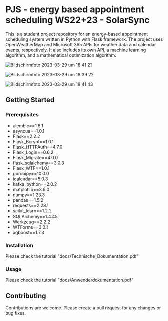 # PJS - energy based appointment scheduling WS22+23 - SolarSync
This is a student project repository for an energy-based appointment scheduling system written in Python with Flask framework. The project uses OpenWeatherMap and Microsoft 365 APIs for weather data and calendar events, respectively. It also includes its own API, a machine learning algorithm, and a mathematical optimization algorithm.

![Bildschirmfoto 2023-03-29 um 18 41 21](https://user-images.githubusercontent.com/34941912/228608883-a4c7046a-6495-429a-a2b5-65416a39f5d5.png)

![Bildschirmfoto 2023-03-29 um 18 39 22](https://user-images.githubusercontent.com/34941912/228608406-bcb6b7c1-861c-42cd-ac86-ae0e2e7f04cf.png)

![Bildschirmfoto 2023-03-29 um 18 41 43](https://user-images.githubusercontent.com/34941912/228608970-b500b429-ae2d-4d5a-a2db-2bd115d177f6.png)

## Getting Started
### Prerequisites
- alembic==1.8.1
- asyncua==1.0.1
- Flask==2.2.2
- Flask_Bcrypt==1.0.1
- Flask_HTTPAuth==4.7.0
- Flask_Login==0.6.2
- Flask_Migrate==4.0.0
- flask_sqlalchemy==3.0.3
- Flask_WTF==1.0.1
- gurobipy==10.0.0
- icalendar==5.0.3
- kafka_python==2.0.2
- matplotlib==3.6.0
- numpy==1.23.3
- pandas==1.5.2
- requests==2.28.1
- scikit_learn==1.2.2
- SQLAlchemy==1.4.45
- Werkzeug==2.2.2
- WTForms==3.0.1
- xgboost==1.7.3

### Installation
Please check the tutorial "docs/Technische_Dokumentation.pdf"

### Usage
Please check the tutorial "docs/Anwenderdokumentation.pdf"

## Contributing
Contributions are welcome. Please create a pull request for any changes or bug fixes.
